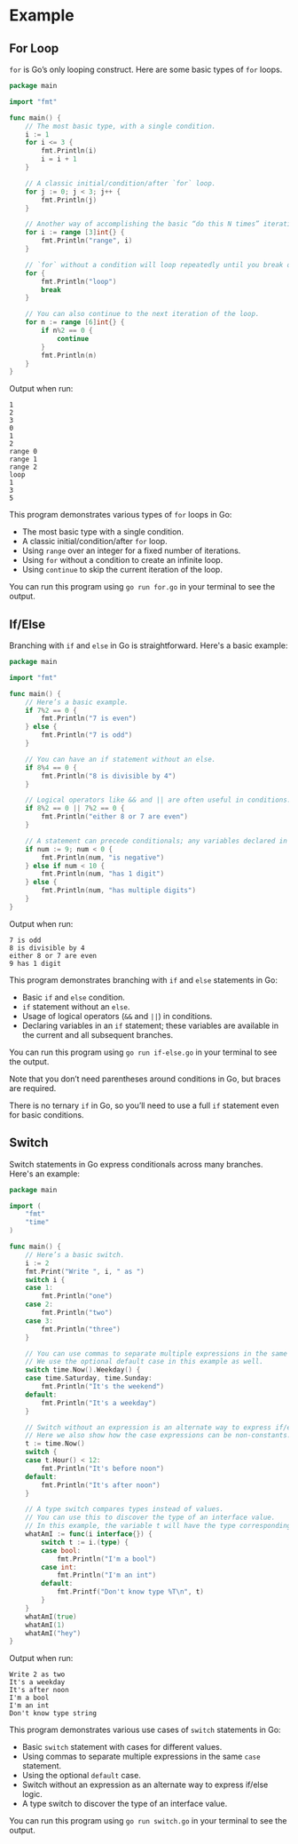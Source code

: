 # Example
## For Loop

`for` is Go’s only looping construct. Here are some basic types of `for` loops.

```go
package main

import "fmt"

func main() {
    // The most basic type, with a single condition.
    i := 1
    for i <= 3 {
        fmt.Println(i)
        i = i + 1
    }

    // A classic initial/condition/after `for` loop.
    for j := 0; j < 3; j++ {
        fmt.Println(j)
    }

    // Another way of accomplishing the basic “do this N times” iteration is to range over an integer.
    for i := range [3]int{} {
        fmt.Println("range", i)
    }

    // `for` without a condition will loop repeatedly until you break out of the loop or return from the enclosing function.
    for {
        fmt.Println("loop")
        break
    }

    // You can also continue to the next iteration of the loop.
    for n := range [6]int{} {
        if n%2 == 0 {
            continue
        }
        fmt.Println(n)
    }
}
```

Output when run:

```
1
2
3
0
1
2
range 0
range 1
range 2
loop
1
3
5
```

This program demonstrates various types of `for` loops in Go:

- The most basic type with a single condition.
- A classic initial/condition/after `for` loop.
- Using `range` over an integer for a fixed number of iterations.
- Using `for` without a condition to create an infinite loop.
- Using `continue` to skip the current iteration of the loop.

You can run this program using `go run for.go` in your terminal to see the output.

## If/Else

Branching with `if` and `else` in Go is straightforward. Here's a basic example:

```go
package main

import "fmt"

func main() {
    // Here’s a basic example.
    if 7%2 == 0 {
        fmt.Println("7 is even")
    } else {
        fmt.Println("7 is odd")
    }

    // You can have an if statement without an else.
    if 8%4 == 0 {
        fmt.Println("8 is divisible by 4")
    }

    // Logical operators like && and || are often useful in conditions.
    if 8%2 == 0 || 7%2 == 0 {
        fmt.Println("either 8 or 7 are even")
    }

    // A statement can precede conditionals; any variables declared in this statement are available in the current and all subsequent branches.
    if num := 9; num < 0 {
        fmt.Println(num, "is negative")
    } else if num < 10 {
        fmt.Println(num, "has 1 digit")
    } else {
        fmt.Println(num, "has multiple digits")
    }
}
```

Output when run:

```
7 is odd
8 is divisible by 4
either 8 or 7 are even
9 has 1 digit
```

This program demonstrates branching with `if` and `else` statements in Go:

- Basic `if` and `else` condition.
- `if` statement without an `else`.
- Usage of logical operators (`&&` and `||`) in conditions.
- Declaring variables in an `if` statement; these variables are available in the current and all subsequent branches.

You can run this program using `go run if-else.go` in your terminal to see the output.

Note that you don’t need parentheses around conditions in Go, but braces are required.

There is no ternary `if` in Go, so you’ll need to use a full `if` statement even for basic conditions.

## Switch

Switch statements in Go express conditionals across many branches. Here's an example:

```go
package main

import (
    "fmt"
    "time"
)

func main() {
    // Here’s a basic switch.
    i := 2
    fmt.Print("Write ", i, " as ")
    switch i {
    case 1:
        fmt.Println("one")
    case 2:
        fmt.Println("two")
    case 3:
        fmt.Println("three")
    }

    // You can use commas to separate multiple expressions in the same case statement.
    // We use the optional default case in this example as well.
    switch time.Now().Weekday() {
    case time.Saturday, time.Sunday:
        fmt.Println("It's the weekend")
    default:
        fmt.Println("It's a weekday")
    }

    // Switch without an expression is an alternate way to express if/else logic.
    // Here we also show how the case expressions can be non-constants.
    t := time.Now()
    switch {
    case t.Hour() < 12:
        fmt.Println("It's before noon")
    default:
        fmt.Println("It's after noon")
    }

    // A type switch compares types instead of values.
    // You can use this to discover the type of an interface value.
    // In this example, the variable t will have the type corresponding to its clause.
    whatAmI := func(i interface{}) {
        switch t := i.(type) {
        case bool:
            fmt.Println("I'm a bool")
        case int:
            fmt.Println("I'm an int")
        default:
            fmt.Printf("Don't know type %T\n", t)
        }
    }
    whatAmI(true)
    whatAmI(1)
    whatAmI("hey")
}
```

Output when run:

```
Write 2 as two
It's a weekday
It's after noon
I'm a bool
I'm an int
Don't know type string
```

This program demonstrates various use cases of `switch` statements in Go:

- Basic `switch` statement with cases for different values.
- Using commas to separate multiple expressions in the same `case` statement.
- Using the optional `default` case.
- Switch without an expression as an alternate way to express if/else logic.
- A type switch to discover the type of an interface value.

You can run this program using `go run switch.go` in your terminal to see the output.